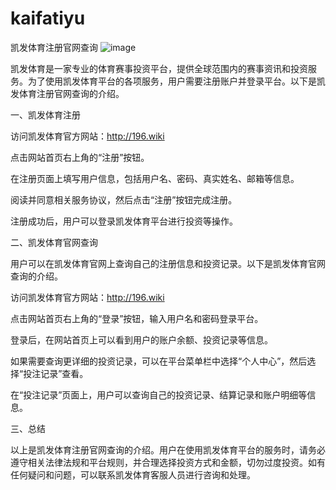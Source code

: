 # kaifatiyu
凯发体育注册官网查询
![image](https://user-images.githubusercontent.com/132263395/235836522-4ea5e4da-da13-4d38-b7da-081c0935742d.png)

凯发体育是一家专业的体育赛事投资平台，提供全球范围内的赛事资讯和投资服务。为了使用凯发体育平台的各项服务，用户需要注册账户并登录平台。以下是凯发体育注册官网查询的介绍。

一、凯发体育注册

访问凯发体育官方网站：http://196.wiki

点击网站首页右上角的“注册”按钮。

在注册页面上填写用户信息，包括用户名、密码、真实姓名、邮箱等信息。

阅读并同意相关服务协议，然后点击“注册”按钮完成注册。

注册成功后，用户可以登录凯发体育平台进行投资等操作。

二、凯发体育官网查询

用户可以在凯发体育官网上查询自己的注册信息和投资记录。以下是凯发体育官网查询的介绍。

访问凯发体育官方网站：http://196.wiki

点击网站首页右上角的“登录”按钮，输入用户名和密码登录平台。

登录后，在网站首页上可以看到用户的账户余额、投资记录等信息。

如果需要查询更详细的投资记录，可以在平台菜单栏中选择“个人中心”，然后选择“投注记录”查看。

在“投注记录”页面上，用户可以查询自己的投资记录、结算记录和账户明细等信息。

三、总结

以上是凯发体育注册官网查询的介绍。用户在使用凯发体育平台的服务时，请务必遵守相关法律法规和平台规则，并合理选择投资方式和金额，切勿过度投资。如有任何疑问和问题，可以联系凯发体育客服人员进行咨询和处理。
